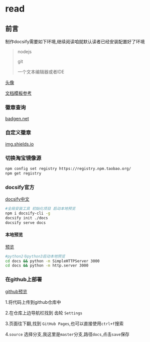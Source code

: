 # **read**

## 前言

制作docsify需要如下环境,继续阅读咱就默认读者已经安装配置好了环境

> nodejs
> 
> git
> 
> 一个文本编辑器或者IDE

[头像](https://www.pixiv.net/artworks/78208000)

[文档模板参考](https://github.com/mochazi/docsify-demo)

### 徽章查询

[badgen.net](http://badgen.net)

### 自定义徽章

[img.shields.io](http://img.shields.io)

### 切换淘宝镜像源

```bash
npm config set registry https://registry.npm.taobao.org/
npm get registry
```

### docsify官方

[docsify中文](https://docsify.js.org/#/zh-cn/)

```bash
#全局安装工具 初始化项目 启动本地预览
npm i docsify-cli -g
docsify init ./docs
docsify serve docs
```
#### 本地预览
[预览](http://localhost:3000)

```bash
#python2与python3启动本地预览
cd docs && python -m SimpleHTTPServer 3000
cd docs && python -m http.server 3000
```
### 在github上部署
[github预览](https://wulusai2333.github.io/read)

1.将代码上传到github仓库中

2.在仓库上边导航栏找到 齿轮 `Settings`

3.页面往下翻,找到 `GitHub Pages`,也可以直接使用`ctrl+f`搜索

4.`source` 选择分支,我这里是`master`分支,路径`docs`,点击`save`保存

